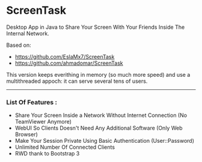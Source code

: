 ScreenTask
==========
Desktop App in Java to Share Your Screen With Your Friends Inside The Internal Network.

Based on: 

* https://github.com/EslaMx7/ScreenTask
* https://github.com/ahmadomar/ScreenTask

This version keeps everithing in memory (so much more speed) and use a multithreaded appoch: it can serve several tens of users.


------------------------------
### List Of Features : 
- Share Your Screen Inside a Network Without Internet Connection (No TeamViewer Anymore)
- WebUI So Clients Doesn't Need Any Additional Software (Only Web Browser)
- Make Your Session Private Using Basic Authentication (User::Password)
- Unlimited Number Of Connected Clients
- RWD thank to Bootstrap 3